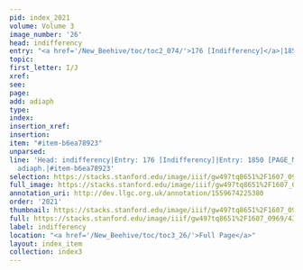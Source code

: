```yaml
---
pid: index_2021
volume: Volume 3
image_number: '26'
head: indifferency
entry: "<a href='/New_Beehive/toc/toc2_074/'>176 [Indifferency]</a>|1850 [PAGE_MISSING]"
topic: 
first_letter: I/J
xref: 
see: 
page: 
add: adiaph
type: 
index: 
insertion_xref: 
insertion: 
item: "#item-b6ea78923"
unparsed: 
line: 'Head: indifferency|Entry: 176 [Indifferency]|Entry: 1850 [PAGE_MISSING]|Add:
  adiaph.|#item-b6ea78923'
selection: https://stacks.stanford.edu/image/iiif/gw497tq8651%2F1607_0969/439,229,825,179/full/0/default.jpg
full_image: https://stacks.stanford.edu/image/iiif/gw497tq8651%2F1607_0969/full/full/0/default.jpg
annotation_uri: http://dev.llgc.org.uk/annotation/1559674225380
order: '2021'
thumbnail: https://stacks.stanford.edu/image/iiif/gw497tq8651%2F1607_0969/439,229,825,179/150,/0/default.jpg
full: https://stacks.stanford.edu/image/iiif/gw497tq8651%2F1607_0969/439,229,825,179/full/0/default.jpg
label: indifferency
location: "<a href='/New_Beehive/toc/toc3_26/'>Full Page</a>"
layout: index_item
collection: index3
---
```

